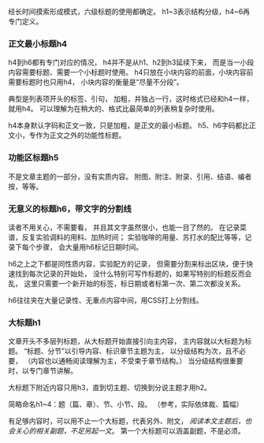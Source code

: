 经长时间摸索形成模式，六级标题的使用都确定。
h1~3表示结构分级，h4~6再专门定义。

### 正文最小标题h4
h4到h6都有专门对应的情况，
h4并不是从h1、h2到h3延续下来，
而是当一小段内容需要标题、需要一个小标题时使用。
h4只放在小块内容的前面，小块内容前需要标题时也只用h4，
小块内容的衡量是“尽量不分段”。

典型是列表项开头的标签、引句，
加粗，并独占一行，这时格式已经和h4一样，就用h4。
可以理解为在稍大的、格式比最简单的列表稍复杂时使用。

h4本身默认字码和正文一致，只是加粗，是正文的最小标题。
h5、h6字码都比正文小，专作为正文之外的功能性标题。

### 功能区标题h5
不是文章主题的一部分，没有实质内容。
附图、附注、附录、引用、结语、编者按，等等。

### 无意义的标题h6，带文字的分割线
读者不用关心，不需要看，
并且其文字虽然很小，也能一目了然的。
在记录菜谱，反复实验调料的用料、加热时间；
实验咖啡的用量、苏打水的配比等等，记录下每个步骤，
会大量用h6标记日期时间。

h6之上之下都是同性质内容，实验配方的记录，
但需要分割来标出区块，便于快速找到每次记录的开始处，
没什么特别可写作标题的，如果写特别的标题反而会乱，
这里只需要一个新开始的标签，标日期或者标第一次、第二次都没关系。

h6往往夹在大量记录性、无重点内容中间，用CSS打上分割线。

### 大标题h1
文章开头不多层列标题，从大标题开始直接引向主内容，
主内容就以大标题为标题。
“标题、分节”以引导内容、标识章节主题为主，
以分级结构为次，且不必要，
（内容也以通畅阅读理解为主，不受束于章节结构。）
当分级结构很重要时，以专门章节讲解。

大标题下附近内容只用h3，直到切主题、切换到分说主题才用h2。

简略命名h1~4：题（篇、章）、节、小节、段。
（参考，实际依体裁、篇幅）

有足够内容时，可以用不止一个大标题，代表另外、附文，
*阅读本文主题后，也会关心的相关副题，不足另起一文*。
第一个大标题可以涵盖副题，不是必须。
